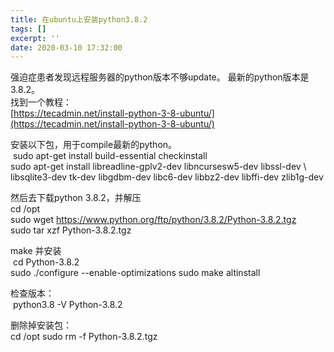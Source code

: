```yaml
---
title: 在ubuntu上安装python3.8.2
tags: []
excerpt: ''
date: 2020-03-10 17:32:00
---
```


强迫症患者发现远程服务器的python版本不够update。 最新的python版本是3.8.2。   
找到一个教程：  
[https://tecadmin.net/install-python-3-8-ubuntu/](https://tecadmin.net/install-python-3-8-ubuntu/)  
  
安装以下包，用于compile最新的python。  
 sudo apt-get install build-essential checkinstall  
sudo apt-get install libreadline-gplv2-dev libncursesw5-dev libssl-dev \\ libsqlite3-dev tk-dev libgdbm-dev libc6-dev libbz2-dev libffi-dev zlib1g-dev  
  
然后去下载python 3.8.2，并解压  
cd /opt  
sudo wget https://www.python.org/ftp/python/3.8.2/Python-3.8.2.tgz  
sudo tar xzf Python-3.8.2.tgz  
  
make 并安装  
 cd Python-3.8.2  
sudo ./configure --enable-optimizations sudo make altinstall  
  
检查版本：  
 python3.8 -V Python-3.8.2  
  
删除掉安装包：  
cd /opt sudo rm -f Python-3.8.2.tgz